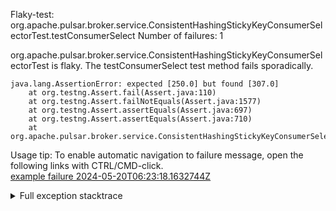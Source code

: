         
Flaky-test: org.apache.pulsar.broker.service.ConsistentHashingStickyKeyConsumerSelectorTest.testConsumerSelect
Number of failures: 1

org.apache.pulsar.broker.service.ConsistentHashingStickyKeyConsumerSelectorTest is flaky. The testConsumerSelect test method fails sporadically.

```
java.lang.AssertionError: expected [250.0] but found [307.0]
	at org.testng.Assert.fail(Assert.java:110)
	at org.testng.Assert.failNotEquals(Assert.java:1577)
	at org.testng.Assert.assertEquals(Assert.java:697)
	at org.testng.Assert.assertEquals(Assert.java:710)
	at org.apache.pulsar.broker.service.ConsistentHashingStickyKeyConsumerSelectorTest.testConsumerSelect(ConsistentHashingStickyKeyConsumerSelectorTest.java:101)
```

Usage tip: To enable automatic navigation to failure message, open the following links with CTRL/CMD-click.  
[example failure 2024-05-20T06:23:18.1632744Z](https://github.com/apache/pulsar/actions/runs/9154241645/job/25164745885#step:11:810)  


<details>
<summary>Full exception stacktrace</summary>
<code><pre>
java.lang.AssertionError: expected [250.0] but found [307.0]
	at org.testng.Assert.fail(Assert.java:110)
	at org.testng.Assert.failNotEquals(Assert.java:1577)
	at org.testng.Assert.assertEquals(Assert.java:697)
	at org.testng.Assert.assertEquals(Assert.java:710)
	at org.apache.pulsar.broker.service.ConsistentHashingStickyKeyConsumerSelectorTest.testConsumerSelect(ConsistentHashingStickyKeyConsumerSelectorTest.java:101)
	at java.base/jdk.internal.reflect.DirectMethodHandleAccessor.invoke(DirectMethodHandleAccessor.java:103)
	at java.base/java.lang.reflect.Method.invoke(Method.java:580)
	at org.testng.internal.invokers.MethodInvocationHelper.invokeMethod(MethodInvocationHelper.java:139)
	at org.testng.internal.invokers.InvokeMethodRunnable.runOne(InvokeMethodRunnable.java:47)
	at org.testng.internal.invokers.InvokeMethodRunnable.call(InvokeMethodRunnable.java:76)
	at org.testng.internal.invokers.InvokeMethodRunnable.call(InvokeMethodRunnable.java:11)
	at java.base/java.util.concurrent.FutureTask.run(FutureTask.java:317)
	at java.base/java.util.concurrent.ThreadPoolExecutor.runWorker(ThreadPoolExecutor.java:1144)
	at java.base/java.util.concurrent.ThreadPoolExecutor$Worker.run(ThreadPoolExecutor.java:642)
	at java.base/java.lang.Thread.run(Thread.java:1583)

</pre></code>
</details>

